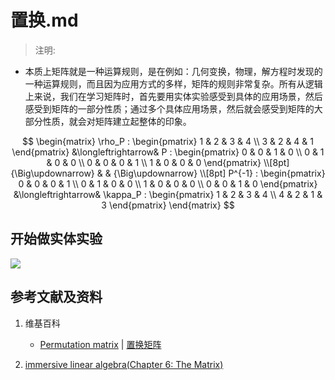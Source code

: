 # 置换.md

> 注明:
>  
- 本质上矩阵就是一种运算规则，是在例如：几何变换，物理，解方程时发现的一种运算规则，而且因为应用方式的多样，矩阵的规则非常复杂。所有从逻辑上来说，我们在学习矩阵时，首先要用实体实验感受到具体的应用场景，然后感受到矩阵的一部分性质；通过多个具体应用场景，然后就会感受到矩阵的大部分性质，就会对矩阵建立起整体的印象。

$$
\begin{matrix}
\rho_P :
\begin{pmatrix}
1 & 2 & 3 & 4 \\
3 & 2 & 4 & 1
\end{pmatrix}
&\longleftrightarrow&
P :
\begin{pmatrix}
0 & 0 & 1 & 0 \\
0 & 1 & 0 & 0 \\
0 & 0 & 0 & 1 \\
1 & 0 & 0 & 0
\end{pmatrix}
\\[8pt]
{\Big\updownarrow} & & {\Big\updownarrow}
\\[8pt]
P^{-1} :
\begin{pmatrix}
0 & 0 & 0 & 1 \\
0 & 1 & 0 & 0 \\
1 & 0 & 0 & 0 \\
0 & 0 & 1 & 0
\end{pmatrix}
&\longleftrightarrow&
\kappa_P :
\begin{pmatrix}
1 & 2 & 3 & 4 \\
4 & 2 & 1 & 3
\end{pmatrix}
\end{matrix}
$$


## 开始做实体实验

![](/images/线性代数/矩阵/变换矩阵/置换/1a1.jpg)

## 参考文献及资料

1. 维基百科

	- [Permutation matrix](https://en.wikipedia.org/wiki/Permutation_matrix) | [置换矩阵](https://zh.wikipedia.org/wiki/置换矩阵) 

2. [immersive linear algebra(Chapter 6: The Matrix)](http://immersivemath.com/ila/ch06_matrices/ch06.html)